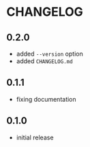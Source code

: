 # CHANGELOG

## 0.2.0

- added `--version` option
- added `CHANGELOG.md`

## 0.1.1

- fixing documentation

## 0.1.0

- initial release